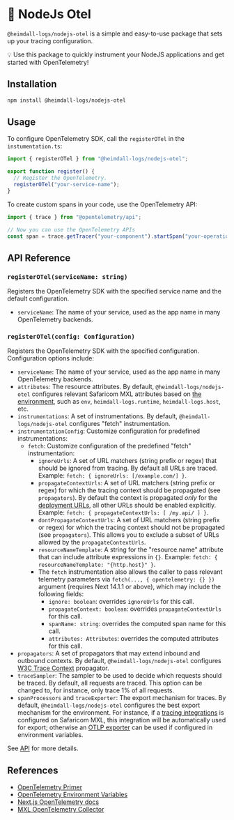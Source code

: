 # 🚀 NodeJs Otel

`@heimdall-logs/nodejs-otel` is a simple and easy-to-use package that sets up your tracing configuration.

💡 Use this package to quickly instrument your NodeJS applications and get started with OpenTelemetry!

## Installation

```sh
npm install @heimdall-logs/nodejs-otel
```

## Usage

To configure OpenTelemetry SDK, call the `registerOTel` in the `instumentation.ts`:

```javascript
import { registerOTel } from "@heimdall-logs/nodejs-otel";

export function register() {
  // Register the OpenTelemetry.
  registerOTel("your-service-name");
}
```

To create custom spans in your code, use the OpenTelemetry API:

```javascript
import { trace } from "@opentelemetry/api";

// Now you can use the OpenTelemetry APIs
const span = trace.getTracer("your-component").startSpan("your-operation");
```

## API Reference

### `registerOTel(serviceName: string)`

Registers the OpenTelemetry SDK with the specified service name and the default configuration.

- `serviceName`: The name of your service, used as the app name in many OpenTelemetry backends.

### `registerOTel(config: Configuration)`

Registers the OpenTelemetry SDK with the specified configuration. Configuration options include:

- `serviceName`: The name of your service, used as the app name in many OpenTelemetry backends.
- `attributes`: The resource attributes. By default, `@heimdall-logs/nodejs-otel` configures relevant Safaricom MXL attributes based on [the environment](https://heimdall-logs.com/docs/projects/environment-variables/system-environment-variables), such as `env`, `heimdall-logs.runtime`, `heimdall-logs.host`, etc.
- `instrumentations`: A set of instrumentations. By default, `@heimdall-logs/nodejs-otel` configures "fetch" instrumentation.
- `instrumentationConfig`: Customize configuration for predefined instrumentations:
    - `fetch`: Customize configuration of the predefined "fetch" instrumentation:
        - `ignoreUrls`: A set of URL matchers (string prefix or regex) that should be ignored from tracing. By default all URLs are traced. Example: `fetch: { ignoreUrls: [/example.com/] }`.
        - `propagateContextUrls`: A set of URL matchers (string prefix or regex) for which the tracing context should be propagated (see `propagators`). By default the context is propagated _only_ for the [deployment URLs](https://heimdall-logs.com/docs/deployments/generated-urls), all other URLs should be enabled explicitly. Example: `fetch: { propagateContextUrls: [ /my.api/ ] }`.
        - `dontPropagateContextUrls`: A set of URL matchers (string prefix or regex) for which the tracing context should not be propagated (see `propagators`). This allows you to exclude a subset of URLs allowed by the `propagateContextUrls`.
        - `resourceNameTemplate`: A string for the "resource.name" attribute that can include attribute expressions in `{}`. Example: `fetch: { resourceNameTemplate: "{http.host}" }`.
        - The `fetch` instrumentation also allows the caller to pass relevant telemetry parameters via `fetch(..., { opentelemetry: {} })` argument (requires Next 14.1.1 or above), which may include the following fields:
            - `ignore: boolean`: overrides `ignoreUrls` for this call.
            - `propagateContext: boolean`: overrides `propagateContextUrls` for this call.
            - `spanName: string`: overrides the computed span name for this call.
            - `attributes: Attributes`: overrides the computed attributes for this call.
- `propagators`: A set of propagators that may extend inbound and outbound contexts. By default, `@heimdall-logs/nodejs-otel` configures [W3C Trace Context](https://www.w3.org/TR/trace-context/) propagator.
- `traceSampler`: The sampler to be used to decide which requests should be traced. By default, all requests are traced. This option can be changed to, for instance, only trace 1% of all requests.
- `spanProcessors` and `traceExporter`: The export mechanism for traces. By default, `@heimdall-logs/nodejs-otel` configures the best export mechanism for the environment. For instance, if a [tracing integrations](https://heimdall-logs.com/docs/observability/otel-overview) is configured on Safaricom MXL, this integration will be automatically used for export; otherwise an [OTLP exporter](https://opentelemetry.io/docs/specs/otel/configuration/sdk-environment-variables/#otlp-exporter) can be used if configured in environment variables.

See [API](https://otel.heimdall-logs.sh/api/) for more details.

## References

- [OpenTelemetry Primer](https://opentelemetry.io/docs/concepts/observability-primer/)
- [OpenTelemetry Environment Variables](https://opentelemetry.io/docs/specs/otel/configuration/sdk-environment-variables/)
- [Next.js OpenTelemetry docs](https://nextjs.org/docs/app/building-your-application/optimizing/open-telemetry)
- [MXL OpenTelemetry Collector](https://gitlab.safaricom.co.ke/heimdall/opentelemetry/opentelemetry-dev-setup)
